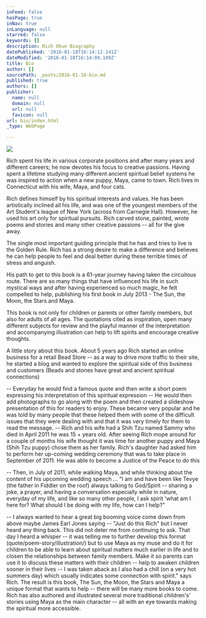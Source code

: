 ```yaml
---
inFeed: false
hasPage: true
inNav: true
inLanguage: null
starred: false
keywords: []
description: Rich Okun Biography
datePublished: '2016-01-18T16:14:12.141Z'
dateModified: '2016-01-18T16:14:09.189Z'
title: Bio
author: []
sourcePath: _posts/2016-01-18-bio.md
published: true
authors: []
publisher:
  name: null
  domain: null
  url: null
  favicon: null
url: bio/index.html
_type: WebPage

---
```

![](https://the-grid-user-content.s3-us-west-2.amazonaws.com/d9e5c17d-ddb1-4ad2-96b4-6dc23c9b7408.jpg)

Rich spent his life in various corporate positions and after many years and different careers; he now devotes his focus to creative passions. Having spent a lifetime studying many different ancient spiritual belief systems he was inspired to action when a new puppy, Maya, came to town. Rich lives in Connecticut with his wife, Maya, and four cats.

Rich defines himself by his spiritual interests and values. He has been artistically inclined all his life, and was one of the youngest members of the Art Student's league of New York (across from Carnegie Hall). However, he used his art only for spiritual pursuits. Rich carved stone, painted, wrote poems and stories and many other creative passions -- all for the give away.

The single most important guiding principle that he has and tries to live is the Golden Rule. Rich has a strong desire to make a difference and believes he can help people to feel and deal better during these terrible times of stress and anguish.

His path to get to this book is a 61-year journey having taken the circuitous route.  There are so many things that have influenced his life in such mystical ways and after having experienced so much magic, he felt compelled to help, publishing his first book in July 2013 - The Sun, the Moon, the Stars and Maya.

This book is not only for children or parents or other family members, 
but also for adults of all ages. The quotations cited as inspiration, 
open many different subjects for review and the playful manner of the 
interpretation and accompanying illustration can help to lift spirits 
and encourage creative thoughts. 

A little story about this book.
About 5 years ago Rich started an online business for a retail Bead 
Store -- as a way to drive more traffic to their site, he started a blog 
and wanted to explore the spiritual side of this business and customers 
(Beads and stones have great and ancient spiritual connections) 

-- 
Everyday he would find a famous quote and then write a short poem 
expressing his interpretation of this spiritual expression -- He would 
then add photographs to go along with the poem and then created a 
slideshow presentation of this for readers to enjoy. These became very 
popular and he was told by many people that these helped them with some 
of the difficult issues that they were dealing with and that it was very
timely for them to read the message.
-- Rich and his wife had a Shih Tzu named Sammy who died in April 2011 he
was 15 + years old. After seeing Rich mope around for a couple of 
months his wife thought it was time for another puppy and Maya (Shih Tzu
puppy) chose them as her family.
Rich's daughter had asked him to perform her up-coming wedding ceremony 
that was to take place in September of 2011\. He was able to become a 
Justice of the Peace to do this 

-- Then, in July of 2011, while walking 
Maya, and while thinking about the content of his upcoming wedding 
speech ...
"I am and have been like Tevye (the father in Fiddler on the roof) 
always talking to God/Spirit -- sharing a joke, a prayer, and having a 
conversation especially while in nature, everyday of my life, and like 
so many other people, I ask spirit 'what am I here for? What should I be
doing with my life, how can I help?" 

-- I always wanted to hear a great 
big booming voice come down from above maybe James Earl Jones saying -- 
"Just do this Rich" but I never heard any thing back. This did not deter
me from continuing to ask. That day I heard a whisper -- it was telling 
me to further develop this format (quote/poem-story/illustration/) but 
to use Maya as my muse and do it for children to be able to learn about 
spiritual matters much earlier in life and to closen the relationships 
between family members. Make it so parents can use it to discuss these 
matters with their children -- help to awaken children sooner in their 
lives -- I was taken aback as I also had a chill (on a very hot summers 
day) which usually indicates some connection with spirit." says Rich.
The result is this book, The Sun, the Moon, the Stars and Maya a unique 
format that wants to help -- there will be many more books to come. Rich 
has also authored and illustrated several more traditional children's' 
stories using Maya as the main character -- all with an eye towards 
making the spiritual more accessible.